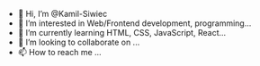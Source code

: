 - 👋 Hi, I’m @Kamil-Siwiec
- 👀 I’m interested in Web/Frontend development, programming...
- 🌱 I’m currently learning HTML, CSS, JavaScript, React...
- 💞️ I’m looking to collaborate on ...
- 📫 How to reach me ...

<!---
Kamil-Siwiec/Kamil-Siwiec is a ✨ special ✨ repository because its `README.md` (this file) appears on your GitHub profile.
You can click the Preview link to take a look at your changes.
--->
